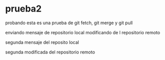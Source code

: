 # prueba2
probando
esta es una prueba de git fetch, git merge y git pull

enviando mensaje de repositorio local
modificando de l repositorio remoto

segunda mensaje del reposito local

segunda modificada del repositorio remoto
